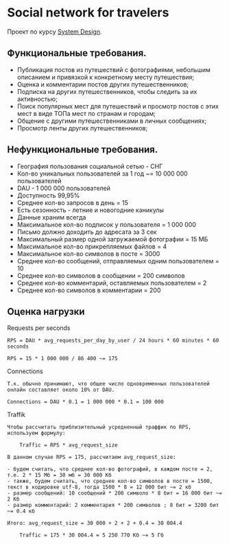 # Social network for travelers
Проект по курсу [System Design](https://balun.courses/courses/system_design).

## Функциональные требования.
- Публикация постов из путешествий с фотографиями, небольшим описанием и привязкой к конкретному месту путешествия;
- Оценка и комментарии постов других путешественников;
- Подписка на других путешественников, чтобы следить за их активностью;
- Поиск популярных мест для путешествий и просмотр постов с этих мест в виде ТОПа мест по странам и городам;
- Общение с другими путешественниками в личных сообщениях;
- Просмотр ленты других путешественников;
  

## Нефункциональные требования.
- География пользования социальной сетью - СНГ
- Кол-во уникальных пользователей за 1 год ~= 10 000 000 пользователей
- DAU - 1 000 000 пользователей
- Доступность 99,95%
- Среднее кол-во запросов в день = 15
- Есть сезонность - летние и новогодние каникулы
- Данные храним всегда
- Максимальное кол-во подписок у пользователя = 1 000 000
- Письмо должно доходить до адресата за 3 сек
- Максимальный размер одной загружаемой фотографии = 15 МБ
- Максимальное кол-во прикрепляемых файлов = 4
- Максимальное кол-во символов в посте = 3000
- Среднее кол-во сообщений, отправляемых одним пользователем = 10
- Среднее кол-во символов в сообщении = 200 символов
- Среднее кол-во комментарий, оставляемых пользователем = 2
- Среднее кол-во символов в комментарии = 200

## Оценка нагрузки
Requests per seconds
```
RPS = DAU * avg_requests_per_day_by_user / 24 hours * 60 minutes * 60 seconds

RPS = 15 * 1 000 000 / 86 400 ~= 175 
```

Connections
```
Т.к. обычно принимают, что общее число одновременных пользователей онлайн составляет около 10% от DAU.

Connections = DAU * 0.1 = 1 000 000 * 0.1 = 100 000
```

Traffik
```
Чтобы рассчитать приблизительный усредненный траффик по RPS, используем формулу:

    Traffic = RPS * avg_request_size

В данном случае RPS = 175, рассчитаем avg_request_size:

- будем считать, что среднее кол-во фотографий, в каждом посте = 2, т.е. 2 * 15 Мб = 30 мб = 30 000 Кб
- также, будем считать, что среднее кол-во символов в посте = 1500, текст в кодировке utf-8, тогда 1500 * 8 = 12 000 бит ~= 2 кб
- размер сообщений: 10 сообщений * 200 символо * 8 бит = 16 000 бит ~= 2 Кб
- размер комментарий: 2 комментария * 200 символов ; 8 бит = 3200 бит ~= 0.4 кб

Итого: avg_request_size = 30 000 + 2 + 2 + 0.4 = 30 004.4

    Traffic = 175 * 30 004.4 = 5 250 770 Кб ~= 5 Гб
```